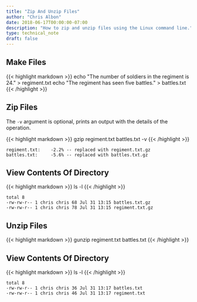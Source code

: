 ```yaml
---
title: "Zip And Unzip Files"
author: "Chris Albon"
date: 2018-06-17T00:00:00-07:00
description: "How to zip and unzip files using the Linux command line."
type: technical_note
draft: false
---
```


## Make Files

{{< highlight markdown >}}
echo "The number of soldiers in the regiment is 24." > regiment.txt
echo "The regiment has seen five battles." > battles.txt
{{< /highlight >}}

## Zip Files

The `-v` argument is optional, prints an output with the details of the operation.

{{< highlight markdown >}}
gzip regiment.txt battles.txt -v
{{< /highlight >}}
```
regiment.txt:	 -2.2% -- replaced with regiment.txt.gz
battles.txt:	 -5.6% -- replaced with battles.txt.gz
```

## View Contents Of Directory

{{< highlight markdown >}}
ls -l
{{< /highlight >}}
```
total 8
-rw-rw-r-- 1 chris chris 68 Jul 31 13:15 battles.txt.gz
-rw-rw-r-- 1 chris chris 78 Jul 31 13:15 regiment.txt.gz
```

## Unzip Files

{{< highlight markdown >}}
gunzip regiment.txt battles.txt
{{< /highlight >}}

## View Contents Of Directory

{{< highlight markdown >}}
ls -l
{{< /highlight >}}
```
total 8
-rw-rw-r-- 1 chris chris 36 Jul 31 13:17 battles.txt
-rw-rw-r-- 1 chris chris 46 Jul 31 13:17 regiment.txt
```